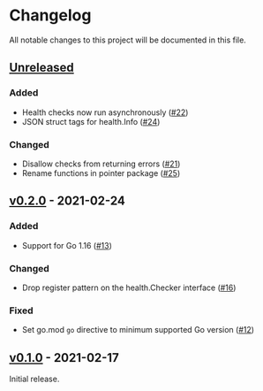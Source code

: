 # Changelog

All notable changes to this project will be documented in this file.

## [Unreleased]

<!-- START Unreleased -->

### Added

* Health checks now run asynchronously ([#22](https://github.com/loozhengyuan/grench/pull/22))
* JSON struct tags for health.Info ([#24](https://github.com/loozhengyuan/grench/pull/24))

### Changed

* Disallow checks from returning errors ([#21](https://github.com/loozhengyuan/grench/pull/21))
* Rename functions in pointer package ([#25](https://github.com/loozhengyuan/grench/pull/25))

<!-- END Unreleased -->

## [v0.2.0] - 2021-02-24

<!-- START v0.2.0 -->

### Added

* Support for Go 1.16 ([#13](https://github.com/loozhengyuan/grench/pull/13))

### Changed

* Drop register pattern on the health.Checker interface ([#16](https://github.com/loozhengyuan/grench/pull/16))

### Fixed

* Set go.mod `go` directive to minimum supported Go version ([#12](https://github.com/loozhengyuan/grench/pull/12))

<!-- END v0.2.0 -->

## [v0.1.0] - 2021-02-17

<!-- START v0.1.0 -->

Initial release.

<!-- END v0.1.0 -->

[Unreleased]: https://github.com/loozhengyuan/grench/compare/v0.2.0...HEAD
[v0.2.0]: https://github.com/loozhengyuan/grench/releases/tag/v0.2.0
[v0.1.0]: https://github.com/loozhengyuan/grench/releases/tag/v0.1.0

